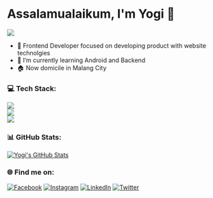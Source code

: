 # Assalamualaikum, I'm Yogi 👋
[![](https://visitcount.itsvg.in/api?id=yayakyogi&icon=7&color=1)](https://visitcount.itsvg.in)
<br>
- 🚀 Frontend Developer focused on developing product with website technolgies<br>
- 🌱 I’m currently learning Android and Backend<br>
- 🏠 Now domicile in Malang City<br>

### 💻 Tech Stack:
<a href="https://github.com/yayakyogi">
    <img src="https://skillicons.dev/icons?i=ts,js,sass,react,vue,flutter,vite" />
  </a>
    <br>
  <a href="https://github.com/yayakyogi">
    <img src="https://skillicons.dev/icons?i=nextjs,materialui,bootstrap,tailwind,mysql,mongo" />
  </a>
  <br>
  <a href="https://github.com/yayakyogi">
    <img src="https://skillicons.dev/icons?i=git,figma,vscode,postman,graphql" />
  </a>
 
### 📊 GitHub Stats:
<a href="https://github.com/yayakyogi">
  <img align="center" src="https://github-readme-streak-stats.herokuapp.com/?user=yayakyogi&theme=flat&hide_border=true" alt="Yogi's GitHub Stats" />
</a>

### 🌐 Find me on:
[![Facebook](https://img.shields.io/badge/Facebook-%231877F2.svg?logo=Facebook&logoColor=white)](https://www.facebook.com/yayakyogi.ginantaka) [![Instagram](https://img.shields.io/badge/Instagram-%23E4405F.svg?logo=Instagram&logoColor=white)](https://www.instagram.com/yayak_yogi/) [![LinkedIn](https://img.shields.io/badge/LinkedIn-%230077B5.svg?logo=linkedin&logoColor=white)](https://www.linkedin.com/in/yayakyogi/) [![Twitter](https://img.shields.io/badge/Twitter-%231DA1F2.svg?logo=Twitter&logoColor=white)](https://x.com/yogi_yayak) 
